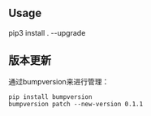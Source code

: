 ## Usage

pip3 install . --upgrade

## 版本更新

通过bumpversion来进行管理：

```
pip install bumpversion
bumpversion patch --new-version 0.1.1
```